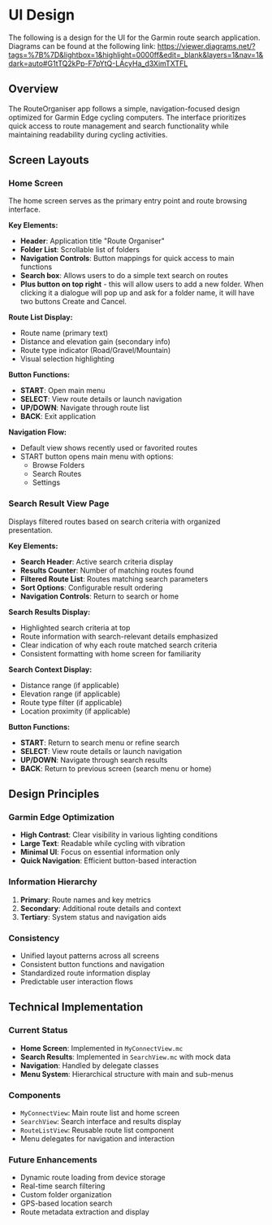 # UI Design

The following is a design for the UI for the Garmin route search application. Diagrams can be found at the following link: https://viewer.diagrams.net/?tags=%7B%7D&lightbox=1&highlight=0000ff&edit=_blank&layers=1&nav=1&dark=auto#G1tTQ2kPp-F7pYtQ-LAcyHa_d3XimTXTFL

## Overview

The RouteOrganiser app follows a simple, navigation-focused design optimized for Garmin Edge cycling computers. The interface prioritizes quick access to route management and search functionality while maintaining readability during cycling activities.

## Screen Layouts

### Home Screen

The home screen serves as the primary entry point and route browsing interface.

**Key Elements:**
- **Header**: Application title "Route Organiser"
- **Folder List**: Scrollable list of folders
- **Navigation Controls**: Button mappings for quick access to main functions
- **Search box**: Allows users to do a simple text search on routes
- **Plus button on top right** - this will allow users to add a new folder.  When clicking it a dialogue will pop up and ask for a folder name, it will have two buttons Create and Cancel.

**Route List Display:**
- Route name (primary text)
- Distance and elevation gain (secondary info)
- Route type indicator (Road/Gravel/Mountain)
- Visual selection highlighting

**Button Functions:**
- **START**: Open main menu
- **SELECT**: View route details or launch navigation
- **UP/DOWN**: Navigate through route list
- **BACK**: Exit application

**Navigation Flow:**
- Default view shows recently used or favorited routes
- START button opens main menu with options:
  - Browse Folders
  - Search Routes
  - Settings

### Search Result View Page

Displays filtered routes based on search criteria with organized presentation.

**Key Elements:**
- **Search Header**: Active search criteria display
- **Results Counter**: Number of matching routes found
- **Filtered Route List**: Routes matching search parameters
- **Sort Options**: Configurable result ordering
- **Navigation Controls**: Return to search or home

**Search Results Display:**
- Highlighted search criteria at top
- Route information with search-relevant details emphasized
- Clear indication of why each route matched search criteria
- Consistent formatting with home screen for familiarity

**Search Context Display:**
- Distance range (if applicable)
- Elevation range (if applicable)
- Route type filter (if applicable)
- Location proximity (if applicable)

**Button Functions:**
- **START**: Return to search menu or refine search
- **SELECT**: View route details or launch navigation
- **UP/DOWN**: Navigate through search results
- **BACK**: Return to previous screen (search menu or home)

## Design Principles

### Garmin Edge Optimization
- **High Contrast**: Clear visibility in various lighting conditions
- **Large Text**: Readable while cycling with vibration
- **Minimal UI**: Focus on essential information only
- **Quick Navigation**: Efficient button-based interaction

### Information Hierarchy
1. **Primary**: Route names and key metrics
2. **Secondary**: Additional route details and context
3. **Tertiary**: System status and navigation aids

### Consistency
- Unified layout patterns across all screens
- Consistent button functions and navigation
- Standardized route information display
- Predictable user interaction flows

## Technical Implementation

### Current Status
- **Home Screen**: Implemented in `MyConnectView.mc`
- **Search Results**: Implemented in `SearchView.mc` with mock data
- **Navigation**: Handled by delegate classes
- **Menu System**: Hierarchical structure with main and sub-menus

### Components
- `MyConnectView`: Main route list and home screen
- `SearchView`: Search interface and results display
- `RouteListView`: Reusable route list component
- Menu delegates for navigation and interaction

### Future Enhancements
- Dynamic route loading from device storage
- Real-time search filtering
- Custom folder organization
- GPS-based location search
- Route metadata extraction and display